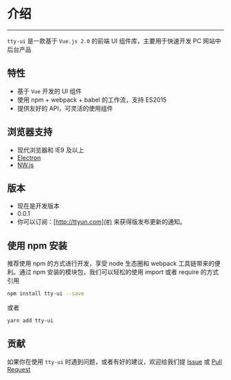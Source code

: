 # 介绍

----

`tty-ui` 是一款基于 `Vue.js 2.0` 的前端 UI 组件库，主要用于快速开发 PC 网站中后台产品

## 特性

- 基于 `Vue` 开发的 UI 组件
- 使用 npm + webpack + babel 的工作流，支持 ES2015
- 提供友好的 API，可灵活的使用组件

## 浏览器支持

- 现代浏览器和 IE9 及以上
- [Electron](http://electron.atom.io/)
- [NW.js](http://nwjs.io)

## 版本

- 现在是开发版本
- 0.0.1
- 你可以订阅：[http://ttyun.com](#) 来获得版发布更新的通知。


## 使用 npm 安装
推荐使用 npm 的方式进行开发，享受 node 生态圈和 webpack 工具链带来的便利。通过 npm 安装的模块包，我们可以轻松的使用 import 或者 require 的方式引用

```bash
npm install tty-ui --save
```
或者

```bash
yarn add tty-ui
```

## 贡献

如果你在使用 `tty-ui` 时遇到问题，或者有好的建议，欢迎给我们提 [Issue](#) 或 [Pull Request](#)
